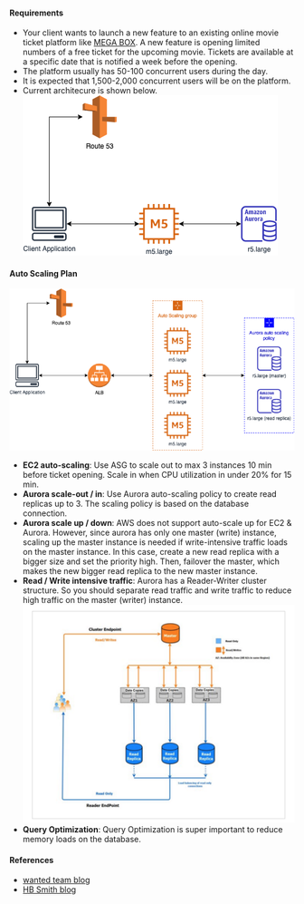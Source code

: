 #### Requirements
- Your client wants to launch a new feature to an existing online movie ticket platform like [MEGA BOX](https://www.megabox.co.kr/). A new feature is opening limited numbers of a free ticket for the upcoming movie. Tickets are available at a specific date that is notified a week before the opening.
- The platform usually has 50-100 concurrent users during the day.
- It is expected that 1,500-2,000 concurrent users will be on the platform.
- Current architecure is shown below.
![current-architecure](./images/before-auto-scaling.png)


#### Auto Scaling Plan
![auto-scaling-plan](./images/auto-scaling-plan.png)
- **EC2 auto-scaling**: Use ASG to scale out to max 3 instances 10 min before ticket opening. Scale in when CPU utilization in under 20% for 15 min.
- **Aurora scale-out / in**: Use Aurora auto-scaling policy to create read replicas up to 3. The scaling policy is based on the database connection.
- **Aurora scale up / down**: AWS does not support auto-scale up for EC2 & Aurora. However, since aurora has only one master (write) instance, scaling up the master instance is needed if write-intensive traffic loads on the master instance. In this case, create a new read replica with a bigger size and set the priority high. Then, failover the master, which makes the new bigger read replica to the new master instance.
- **Read / Write intensive traffic**: Aurora has a Reader-Writer cluster structure. So you should separate read traffic and write traffic to reduce high traffic on the master (writer) instance.
![aurora-cluster](./images/aurora-cluster.png)
- **Query Optimization**: Query Optimization is super important to reduce memory loads on the database.






#### References
- [wanted team blog](https://medium.com/wantedjobs/rds-mysql%EC%9D%84-rds-aurora%EB%A1%9C-%EC%9D%B4%EC%A0%84%ED%95%98%EA%B8%B0-ad67c857b017)
- [HB Smith blog](https://medium.com/hbsmith/aws-aurora-%EB%8F%84%EC%9E%85%EC%97%90-%EB%8C%80%ED%95%9C-%EB%AA%87%EA%B0%80%EC%A7%80-%EC%82%AC%EC%8B%A4-45eb602bad58)
